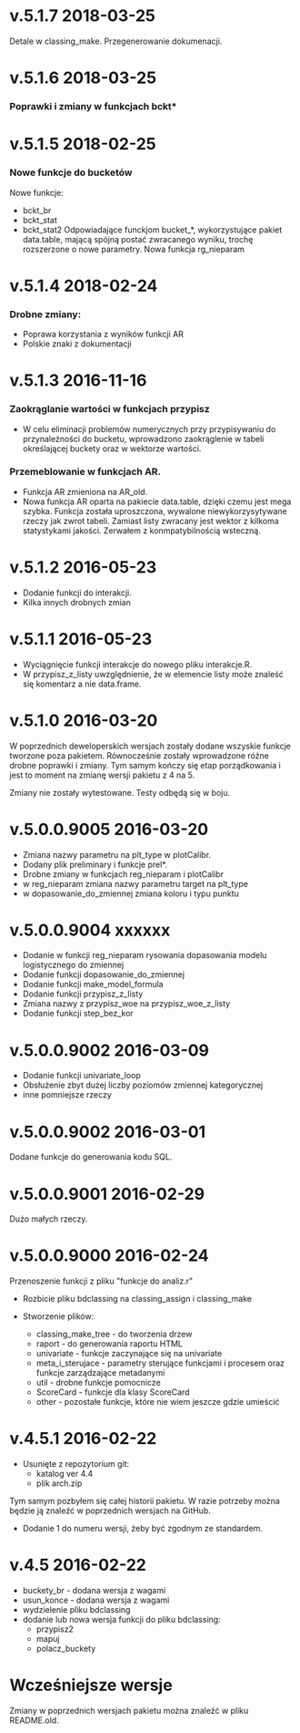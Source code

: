 # v.5.1.7 2018-03-25

Detale w classing_make. Przegenerowanie dokumenacji.

# v.5.1.6 2018-03-25

### Poprawki i zmiany w funkcjach bckt*

# v.5.1.5 2018-02-25

### Nowe funkcje do bucketów
Nowe funkcje:
* bckt_br
* bckt_stat
* bckt_stat2
Odpowiadające funckjom bucket_*, wykorzystujące pakiet data.table, mającą spójną postać zwracanego wyniku, trochę rozszerzone o nowe parametry.
Nowa funkcja rg_nieparam

# v.5.1.4 2018-02-24

### Drobne zmiany:
* Poprawa korzystania z wyników funkcji AR
* Polskie znaki z dokumentacji

# v.5.1.3 2016-11-16

### Zaokrąglanie wartości w funkcjach przypisz
* W celu eliminacji problemów numerycznych przy przypisywaniu do przynależności do bucketu, wprowadzono zaokrąglenie w tabeli określającej buckety oraz w wektorze wartości.

### Przemeblowanie w funkcjach AR.
* Funkcja AR zmieniona na AR_old.
* Nowa funkcja AR oparta na pakiecie data.table, dzięki czemu jest mega
szybka. Funkcja została uproszczona, wywalone niewykorzysytywane rzeczy
jak zwrot tabeli. Zamiast listy zwracany jest wektor z kilkoma
statystykami jakości. Zerwałem z konmpatybilnością wsteczną.


# v.5.1.2 2016-05-23

* Dodanie funkcji do interakcji. 
* Kilka innych drobnych zmian

# v.5.1.1 2016-05-23

* Wyciągnięcie funkcji interakcje do nowego pliku interakcje.R. 
* W przypisz_z_listy uwzględnienie, że w elemencie listy może znaleść się
komentarz a nie data.frame.

# v.5.1.0 2016-03-20

W poprzednich deweloperskich wersjach zostały dodane wszyskie funkcje tworzone poza pakietem. Równocześnie zostały wprowadzone różne drobne poprawki i zmiany. Tym samym kończy się etap porządkowania i jest to moment na zmianę wersji pakietu z 4 na 5.

Zmiany nie zostały wytestowane. Testy odbędą się w boju.  

# v.5.0.0.9005 2016-03-20

* Zmiana nazwy parametru na plt_type w plotCalibr.
* Dodany plik preliminary i funkcje prel*.
* Drobne zmiany w funkcjach reg_nieparam i plotCalibr
*  w reg_nieparam zmiana nazwy parametru target na plt_type
*  w dopasowanie_do_zmiennej zmiana koloru i typu punktu


# v.5.0.0.9004 xxxxxx

* Dodanie w funkcji reg_nieparam rysowania dopasowania modelu logistycznego do zmiennej
* Dodanie funkcji dopasowanie_do_zmiennej
* Dodanie funkcji make_model_formula
* Dodanie funkcji przypisz_z_listy
* Zmiana nazwy z przypisz_woe na przypisz_woe_z_listy
* Dodanie funkcji step_bez_kor

# v.5.0.0.9002 2016-03-09

* Dodanie funkcji univariate_loop 
* Obsłużenie zbyt dużej liczby poziomów zmiennej kategorycznej
* inne pomniejsze rzeczy

# v.5.0.0.9002 2016-03-01
Dodane funkcje do generowania kodu SQL.

# v.5.0.0.9001 2016-02-29
Dużo małych rzeczy.

# v.5.0.0.9000 2016-02-24
Przenoszenie funkcji z pliku "funkcje do analiz.r"

* Rozbicie pliku bdclassing na classing_assign i classing_make

* Stworzenie plików:
  * classing_make_tree - do tworzenia drzew
  * raport - do generowania raportu HTML 
  * univariate - funkcje zaczynające się na univariate
  * meta_i_sterujace - parametry sterujące funkcjami i procesem oraz funkcje zarządzające metadanymi
  * util - drobne funkcje pomocnicze 
  * ScoreCard - funkcje dla klasy ScoreCard
  * other - pozostałe funkcje, które nie wiem jeszcze gdzie umieścić

# v.4.5.1 2016-02-22

* Usunięte z repozytorium git:
  * katalog ver 4.4
  * plik arch.zip

Tym samym pozbyłem się całej historii pakietu. W razie potrzeby można będzie ją znaleźć w poprzednich wersjach na GitHub.

* Dodanie 1 do numeru wersji, żeby być zgodnym ze standardem. 
  
# v.4.5 2016-02-22

* buckety_br - dodana wersja z wagami
* usun_konce - dodana wersja z wagami
* wydzielenie pliku bdclassing
* dodanie lub nowa wersja funkcji do pliku bdclassing:
  * przypisz2
  * mapuj
  * polacz_buckety

# Wcześniejsze wersje

Zmiany w poprzednich wersjach pakietu można znaleźć w pliku README.old. 
